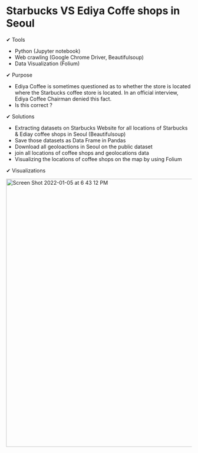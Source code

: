 # Starbucks VS Ediya Coffe shops in Seoul

✔ Tools
- Python (Jupyter notebook)
- Web crawling (Google Chrome Driver, Beautifulsoup)
- Data Visualization (Folium)

✔ Purpose
- Ediya Coffee is sometimes questioned as to whether the store is located where the Starbucks coffee store is located. 
  In an official interview, Ediya Coffee Chairman denied this fact.
- Is this correct ?

✔ Solutions
- Extracting datasets on Starbucks Website for all locations of Starbucks & Ediay coffee shops in Seoul (Beautifulsoup)
- Save those datasets as Data Frame in Pandas
- Download all geoloactions in Seoul on the public dataset 
- join all locations of coffee shops and geolocations data
- Visualizing the locations of coffee shops on the map by using Folium

✔ Visualizations

<img width="729" alt="Screen Shot 2022-01-05 at 6 43 12 PM" src="https://user-images.githubusercontent.com/39496126/148212604-82ac7d1f-8f71-4355-95d8-535e5e8279a4.png">
